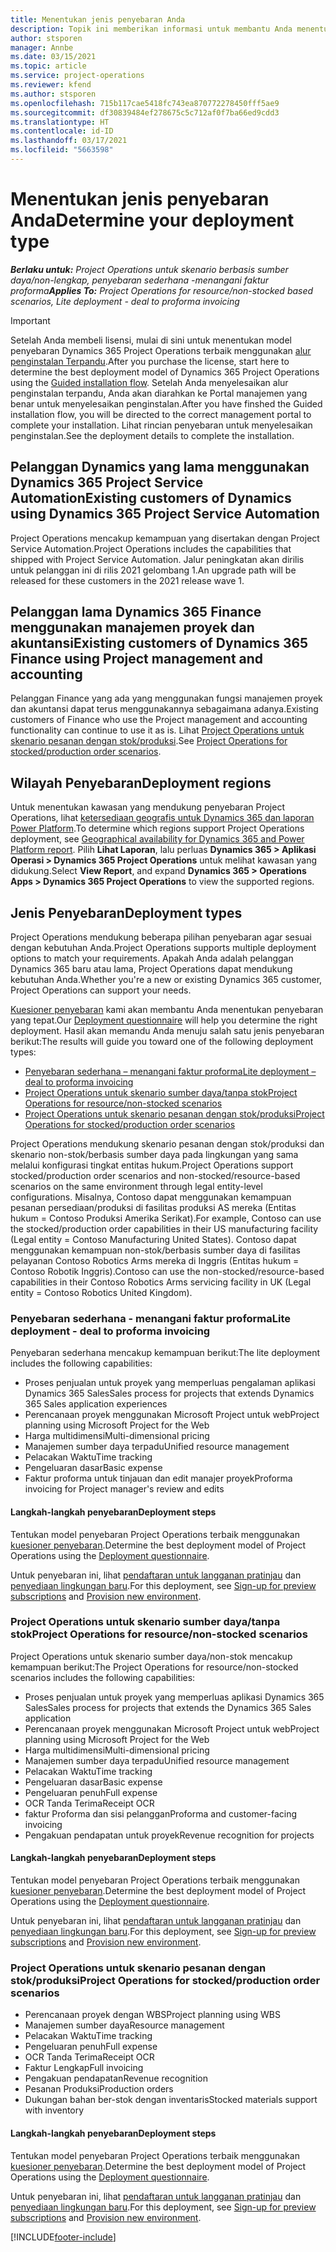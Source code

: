 ```yaml
---
title: Menentukan jenis penyebaran Anda
description: Topik ini memberikan informasi untuk membantu Anda menentukan jenis penyebaran Project operations yang benar untuk perusahaan Anda.
author: stsporen
manager: Annbe
ms.date: 03/15/2021
ms.topic: article
ms.service: project-operations
ms.reviewer: kfend
ms.author: stsporen
ms.openlocfilehash: 715b117cae5418fc743ea870772278450fff5ae9
ms.sourcegitcommit: df30839484ef278675c5c712af0f7ba66ed9cdd3
ms.translationtype: HT
ms.contentlocale: id-ID
ms.lasthandoff: 03/17/2021
ms.locfileid: "5663598"
---
```

# <a name="determine-your-deployment-type"></a><span data-ttu-id="cc2aa-103">Menentukan jenis penyebaran Anda</span><span class="sxs-lookup"><span data-stu-id="cc2aa-103">Determine your deployment type</span></span>

<span data-ttu-id="cc2aa-104">_**Berlaku untuk:** Project Operations untuk skenario berbasis sumber daya/non-lengkap, penyebaran sederhana -menangani faktur proforma_</span><span class="sxs-lookup"><span data-stu-id="cc2aa-104">_**Applies To:** Project Operations for resource/non-stocked based scenarios, Lite deployment - deal to proforma invoicing_</span></span>

> [!IMPORTANT]
> <span data-ttu-id="cc2aa-105">Setelah Anda membeli lisensi, mulai di sini untuk menentukan model penyebaran Dynamics 365 Project Operations terbaik menggunakan [alur penginstalan Terpandu](https://aka.ms/provisionprojectoperations).</span><span class="sxs-lookup"><span data-stu-id="cc2aa-105">After you purchase the license, start here to determine the best deployment model of Dynamics 365 Project Operations using the [Guided installation flow](https://aka.ms/provisionprojectoperations).</span></span>
> <span data-ttu-id="cc2aa-106">Setelah Anda menyelesaikan alur penginstalan terpandu, Anda akan diarahkan ke Portal manajemen yang benar untuk menyelesaikan penginstalan.</span><span class="sxs-lookup"><span data-stu-id="cc2aa-106">After you have finshed the Guided installation flow, you will be directed to the correct management portal to complete your installation.</span></span> <span data-ttu-id="cc2aa-107">Lihat rincian penyebaran untuk menyelesaikan penginstalan.</span><span class="sxs-lookup"><span data-stu-id="cc2aa-107">See the deployment details to complete the installation.</span></span>


## <a name="existing-customers-of-dynamics-using-dynamics-365-project-service-automation"></a><span data-ttu-id="cc2aa-108">Pelanggan Dynamics yang lama menggunakan Dynamics 365 Project Service Automation</span><span class="sxs-lookup"><span data-stu-id="cc2aa-108">Existing customers of Dynamics using Dynamics 365 Project Service Automation</span></span>
<span data-ttu-id="cc2aa-109">Project Operations mencakup kemampuan yang disertakan dengan Project Service Automation.</span><span class="sxs-lookup"><span data-stu-id="cc2aa-109">Project Operations includes the capabilities that shipped with Project Service Automation.</span></span> <span data-ttu-id="cc2aa-110">Jalur peningkatan akan dirilis untuk pelanggan ini di rilis 2021 gelombang 1.</span><span class="sxs-lookup"><span data-stu-id="cc2aa-110">An upgrade path will be released for these customers in the 2021 release wave 1.</span></span>

## <a name="existing-customers-of-dynamics-365-finance-using-project-management-and-accounting"></a><span data-ttu-id="cc2aa-111">Pelanggan lama Dynamics 365 Finance menggunakan manajemen proyek dan akuntansi</span><span class="sxs-lookup"><span data-stu-id="cc2aa-111">Existing customers of Dynamics 365 Finance using Project management and accounting</span></span> 

<span data-ttu-id="cc2aa-112">Pelanggan Finance yang ada yang menggunakan fungsi manajemen proyek dan akuntansi dapat terus menggunakannya sebagaimana adanya.</span><span class="sxs-lookup"><span data-stu-id="cc2aa-112">Existing customers of Finance who use the Project management and accounting functionality can continue to use it as is.</span></span> <span data-ttu-id="cc2aa-113">Lihat [Project Operations untuk skenario pesanan dengan stok/produksi](#pma).</span><span class="sxs-lookup"><span data-stu-id="cc2aa-113">See [Project Operations for stocked/production order scenarios](#pma).</span></span>


## <a name="deployment-regions"></a><span data-ttu-id="cc2aa-114">Wilayah Penyebaran</span><span class="sxs-lookup"><span data-stu-id="cc2aa-114">Deployment regions</span></span>
<span data-ttu-id="cc2aa-115">Untuk menentukan kawasan yang mendukung penyebaran Project Operations, lihat [ketersediaan geografis untuk Dynamics 365 dan laporan Power Platform](https://dynamics.microsoft.com/en-us/geographic-availability/).</span><span class="sxs-lookup"><span data-stu-id="cc2aa-115">To determine which regions support Project Operations deployment, see [Geographical availability for Dynamics 365 and Power Platform report](https://dynamics.microsoft.com/en-us/geographic-availability/).</span></span> <span data-ttu-id="cc2aa-116">Pilih **Lihat Laporan**, lalu perluas **Dynamics 365 > Aplikasi Operasi > Dynamics 365 Project Operations** untuk melihat kawasan yang didukung.</span><span class="sxs-lookup"><span data-stu-id="cc2aa-116">Select **View Report**, and expand **Dynamics 365 > Operations Apps > Dynamics 365 Project Operations** to view the supported regions.</span></span>

## <a name="deployment-types"></a><span data-ttu-id="cc2aa-117">Jenis Penyebaran</span><span class="sxs-lookup"><span data-stu-id="cc2aa-117">Deployment types</span></span>
<span data-ttu-id="cc2aa-118">Project Operations mendukung beberapa pilihan penyebaran agar sesuai dengan kebutuhan Anda.</span><span class="sxs-lookup"><span data-stu-id="cc2aa-118">Project Operations supports multiple deployment options to match your requirements.</span></span> <span data-ttu-id="cc2aa-119">Apakah Anda adalah pelanggan Dynamics 365 baru atau lama, Project Operations dapat mendukung kebutuhan Anda.</span><span class="sxs-lookup"><span data-stu-id="cc2aa-119">Whether you're a new or existing Dynamics 365 customer, Project Operations can support your needs.</span></span>

<span data-ttu-id="cc2aa-120">[Kuesioner penyebaran](https://aka.ms/provisionprojectoperations) kami akan membantu Anda menentukan penyebaran yang tepat.</span><span class="sxs-lookup"><span data-stu-id="cc2aa-120">Our [Deployment questionnaire](https://aka.ms/provisionprojectoperations) will help you determine the right deployment.</span></span> <span data-ttu-id="cc2aa-121">Hasil akan memandu Anda menuju salah satu jenis penyebaran berikut:</span><span class="sxs-lookup"><span data-stu-id="cc2aa-121">The results will guide you toward one of the following deployment types:</span></span>

- [<span data-ttu-id="cc2aa-122">Penyebaran sederhana – menangani faktur proforma</span><span class="sxs-lookup"><span data-stu-id="cc2aa-122">Lite deployment – deal to proforma invoicing</span></span>](#lite)
- [<span data-ttu-id="cc2aa-123">Project Operations untuk skenario sumber daya/tanpa stok</span><span class="sxs-lookup"><span data-stu-id="cc2aa-123">Project Operations for resource/non-stocked scenarios</span></span>](#integrated)
- [<span data-ttu-id="cc2aa-124">Project Operations untuk skenario pesanan dengan stok/produksi</span><span class="sxs-lookup"><span data-stu-id="cc2aa-124">Project Operations for stocked/production order scenarios</span></span>](#pma)

<span data-ttu-id="cc2aa-125">Project Operations mendukung skenario pesanan dengan stok/produksi dan skenario non-stok/berbasis sumber daya pada lingkungan yang sama melalui konfigurasi tingkat entitas hukum.</span><span class="sxs-lookup"><span data-stu-id="cc2aa-125">Project Operations support stocked/production order scenarios and non-stocked/resource-based scenarios on the same environment through legal entity-level configurations.</span></span> <span data-ttu-id="cc2aa-126">Misalnya, Contoso dapat menggunakan kemampuan pesanan persediaan/produksi di fasilitas produksi AS mereka (Entitas hukum = Contoso Produksi Amerika Serikat).</span><span class="sxs-lookup"><span data-stu-id="cc2aa-126">For example, Contoso can use the stocked/production order capabilities in their US manufacturing facility (Legal entity = Contoso Manufacturing United States).</span></span> <span data-ttu-id="cc2aa-127">Contoso dapat menggunakan kemampuan non-stok/berbasis sumber daya di fasilitas pelayanan Contoso Robotics Arms mereka di Inggris (Entitas hukum = Contoso Robotik Inggris).</span><span class="sxs-lookup"><span data-stu-id="cc2aa-127">Contoso can use the non-stocked/resource-based capabilities in their Contoso Robotics Arms servicing facility in UK (Legal entity = Contoso Robotics United Kingdom).</span></span>

### <a name="lite-deployment---deal-to-proforma-invoicing"></a><a  name="lite"></a><span data-ttu-id="cc2aa-128">Penyebaran sederhana - menangani faktur proforma</span><span class="sxs-lookup"><span data-stu-id="cc2aa-128">Lite deployment - deal to proforma invoicing</span></span>

<span data-ttu-id="cc2aa-129">Penyebaran sederhana mencakup kemampuan berikut:</span><span class="sxs-lookup"><span data-stu-id="cc2aa-129">The lite deployment includes the following capabilities:</span></span>

- <span data-ttu-id="cc2aa-130">Proses penjualan untuk proyek yang memperluas pengalaman aplikasi Dynamics 365 Sales</span><span class="sxs-lookup"><span data-stu-id="cc2aa-130">Sales process for projects that extends Dynamics 365 Sales application experiences</span></span>
- <span data-ttu-id="cc2aa-131">Perencanaan proyek menggunakan Microsoft Project untuk web</span><span class="sxs-lookup"><span data-stu-id="cc2aa-131">Project planning using Microsoft Project for the Web</span></span>
- <span data-ttu-id="cc2aa-132">Harga multidimensi</span><span class="sxs-lookup"><span data-stu-id="cc2aa-132">Multi-dimensional pricing</span></span>
- <span data-ttu-id="cc2aa-133">Manajemen sumber daya terpadu</span><span class="sxs-lookup"><span data-stu-id="cc2aa-133">Unified resource management</span></span>
- <span data-ttu-id="cc2aa-134">Pelacakan Waktu</span><span class="sxs-lookup"><span data-stu-id="cc2aa-134">Time tracking</span></span>
- <span data-ttu-id="cc2aa-135">Pengeluaran dasar</span><span class="sxs-lookup"><span data-stu-id="cc2aa-135">Basic expense</span></span>
- <span data-ttu-id="cc2aa-136">Faktur proforma untuk tinjauan dan edit manajer proyek</span><span class="sxs-lookup"><span data-stu-id="cc2aa-136">Proforma invoicing for Project manager's review and edits</span></span> 

#### <a name="deployment-steps"></a><span data-ttu-id="cc2aa-137">Langkah-langkah penyebaran</span><span class="sxs-lookup"><span data-stu-id="cc2aa-137">Deployment steps</span></span>
<span data-ttu-id="cc2aa-138">Tentukan model penyebaran Project Operations terbaik menggunakan [kuesioner penyebaran](https://aka.ms/provisionprojectoperations).</span><span class="sxs-lookup"><span data-stu-id="cc2aa-138">Determine the best deployment model of Project Operations using the [Deployment questionnaire](https://aka.ms/provisionprojectoperations).</span></span>

<span data-ttu-id="cc2aa-139">Untuk penyebaran ini, lihat [pendaftaran untuk langganan pratinjau](lite-preview-subscription-sign-up.md) dan [penyediaan lingkungan baru](lite-deployment.md).</span><span class="sxs-lookup"><span data-stu-id="cc2aa-139">For this deployment, see [Sign-up for preview subscriptions](lite-preview-subscription-sign-up.md) and [Provision new environment](lite-deployment.md).</span></span> 


### <a name="project-operations-for-resourcenon-stocked-scenarios"></a><a name="integrated"></a><span data-ttu-id="cc2aa-140">Project Operations untuk skenario sumber daya/tanpa stok</span><span class="sxs-lookup"><span data-stu-id="cc2aa-140">Project Operations for resource/non-stocked scenarios</span></span>
<span data-ttu-id="cc2aa-141">Project Operations untuk skenario sumber daya/non-stok mencakup kemampuan berikut:</span><span class="sxs-lookup"><span data-stu-id="cc2aa-141">The Project Operations for resource/non-stocked scenarios includes the following capabilities:</span></span>
 
- <span data-ttu-id="cc2aa-142">Proses penjualan untuk proyek yang memperluas aplikasi Dynamics 365 Sales</span><span class="sxs-lookup"><span data-stu-id="cc2aa-142">Sales process for projects that extends the Dynamics 365 Sales application</span></span>
- <span data-ttu-id="cc2aa-143">Perencanaan proyek menggunakan Microsoft Project untuk web</span><span class="sxs-lookup"><span data-stu-id="cc2aa-143">Project planning using Microsoft Project for the Web</span></span>
- <span data-ttu-id="cc2aa-144">Harga multidimensi</span><span class="sxs-lookup"><span data-stu-id="cc2aa-144">Multi-dimensional pricing</span></span>
- <span data-ttu-id="cc2aa-145">Manajemen sumber daya terpadu</span><span class="sxs-lookup"><span data-stu-id="cc2aa-145">Unified resource management</span></span>
- <span data-ttu-id="cc2aa-146">Pelacakan Waktu</span><span class="sxs-lookup"><span data-stu-id="cc2aa-146">Time tracking</span></span>
- <span data-ttu-id="cc2aa-147">Pengeluaran dasar</span><span class="sxs-lookup"><span data-stu-id="cc2aa-147">Basic expense</span></span>
- <span data-ttu-id="cc2aa-148">Pengeluaran penuh</span><span class="sxs-lookup"><span data-stu-id="cc2aa-148">Full expense</span></span>
- <span data-ttu-id="cc2aa-149">OCR Tanda Terima</span><span class="sxs-lookup"><span data-stu-id="cc2aa-149">Receipt OCR</span></span>
- <span data-ttu-id="cc2aa-150">faktur Proforma dan sisi pelanggan</span><span class="sxs-lookup"><span data-stu-id="cc2aa-150">Proforma and customer-facing invoicing</span></span> 
- <span data-ttu-id="cc2aa-151">Pengakuan pendapatan untuk proyek</span><span class="sxs-lookup"><span data-stu-id="cc2aa-151">Revenue recognition for projects</span></span>

#### <a name="deployment-steps"></a><span data-ttu-id="cc2aa-152">Langkah-langkah penyebaran</span><span class="sxs-lookup"><span data-stu-id="cc2aa-152">Deployment steps</span></span>
<span data-ttu-id="cc2aa-153">Tentukan model penyebaran Project Operations terbaik menggunakan [kuesioner penyebaran](https://aka.ms/provisionprojectoperations).</span><span class="sxs-lookup"><span data-stu-id="cc2aa-153">Determine the best deployment model of Project Operations using the [Deployment questionnaire](https://aka.ms/provisionprojectoperations).</span></span>

<span data-ttu-id="cc2aa-154">Untuk penyebaran ini, lihat [pendaftaran untuk langganan pratinjau](resource-sign-up-preview-subscription.md) dan [penyediaan lingkungan baru](resource-provision-new-environment.md).</span><span class="sxs-lookup"><span data-stu-id="cc2aa-154">For this deployment, see [Sign-up for preview subscriptions](resource-sign-up-preview-subscription.md) and [Provision new environment](resource-provision-new-environment.md).</span></span> 


### <a name="project-operations-for-stockedproduction-order-scenarios"></a><a name="pma"></a><span data-ttu-id="cc2aa-155">Project Operations untuk skenario pesanan dengan stok/produksi</span><span class="sxs-lookup"><span data-stu-id="cc2aa-155">Project Operations for stocked/production order scenarios</span></span>

- <span data-ttu-id="cc2aa-156">Perencanaan proyek dengan WBS</span><span class="sxs-lookup"><span data-stu-id="cc2aa-156">Project planning using WBS</span></span>
- <span data-ttu-id="cc2aa-157">Manajemen sumber daya</span><span class="sxs-lookup"><span data-stu-id="cc2aa-157">Resource management</span></span>
- <span data-ttu-id="cc2aa-158">Pelacakan Waktu</span><span class="sxs-lookup"><span data-stu-id="cc2aa-158">Time tracking</span></span>
- <span data-ttu-id="cc2aa-159">Pengeluaran penuh</span><span class="sxs-lookup"><span data-stu-id="cc2aa-159">Full expense</span></span>
- <span data-ttu-id="cc2aa-160">OCR Tanda Terima</span><span class="sxs-lookup"><span data-stu-id="cc2aa-160">Receipt OCR</span></span>
- <span data-ttu-id="cc2aa-161">Faktur Lengkap</span><span class="sxs-lookup"><span data-stu-id="cc2aa-161">Full invoicing</span></span>
- <span data-ttu-id="cc2aa-162">Pengakuan pendapatan</span><span class="sxs-lookup"><span data-stu-id="cc2aa-162">Revenue recognition</span></span>
- <span data-ttu-id="cc2aa-163">Pesanan Produksi</span><span class="sxs-lookup"><span data-stu-id="cc2aa-163">Production orders</span></span>
- <span data-ttu-id="cc2aa-164">Dukungan bahan ber-stok dengan inventaris</span><span class="sxs-lookup"><span data-stu-id="cc2aa-164">Stocked materials support with inventory</span></span>

#### <a name="deployment-steps"></a><span data-ttu-id="cc2aa-165">Langkah-langkah penyebaran</span><span class="sxs-lookup"><span data-stu-id="cc2aa-165">Deployment steps</span></span>
<span data-ttu-id="cc2aa-166">Tentukan model penyebaran Project Operations terbaik menggunakan [kuesioner penyebaran](https://aka.ms/provisionprojectoperations).</span><span class="sxs-lookup"><span data-stu-id="cc2aa-166">Determine the best deployment model of Project Operations using the [Deployment questionnaire](https://aka.ms/provisionprojectoperations).</span></span>

<span data-ttu-id="cc2aa-167">Untuk penyebaran ini, lihat [pendaftaran untuk langganan pratinjau](https://docs.microsoft.com/dynamics365/fin-ops-core/dev-itpro/dev-tools/sign-up-preview-subscription?toc=/dynamics365/finance/toc.json) dan [penyediaan lingkungan baru](https://docs.microsoft.com/dynamics365/fin-ops-core/dev-itpro/deployment/deploy-demo-environment?toc=/dynamics365/finance/toc.json).</span><span class="sxs-lookup"><span data-stu-id="cc2aa-167">For this deployment, see [Sign-up for preview subscriptions](https://docs.microsoft.com/dynamics365/fin-ops-core/dev-itpro/dev-tools/sign-up-preview-subscription?toc=/dynamics365/finance/toc.json) and [Provision new environment](https://docs.microsoft.com/dynamics365/fin-ops-core/dev-itpro/deployment/deploy-demo-environment?toc=/dynamics365/finance/toc.json).</span></span> 



[!INCLUDE[footer-include](../includes/footer-banner.md)]
